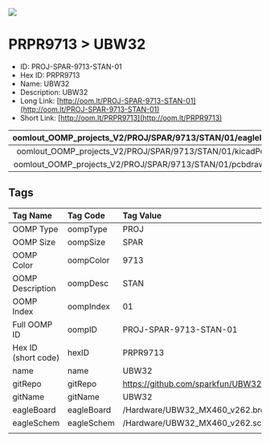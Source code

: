 


  
![][im]
# PRPR9713 > UBW32

- ID: PROJ-SPAR-9713-STAN-01
- Hex ID: PRPR9713
- Name: UBW32
- Description: UBW32
- Long Link: [http://oom.lt/PROJ-SPAR-9713-STAN-01](http://oom.lt/PROJ-SPAR-9713-STAN-01)
- Short Link: [http://oom.lt/PRPR9713](http://oom.lt/PRPR9713)
  

|oomlout_OOMP_projects_V2/PROJ/SPAR/9713/STAN/01/eagleImage.png|oomlout_OOMP_projects_V2/PROJ/SPAR/9713/STAN/01/eagleSchemImage.png|oomlout_OOMP_projects_V2/PROJ/SPAR/9713/STAN/01/kicadPcb3dFront.png|oomlout_OOMP_projects_V2/PROJ/SPAR/9713/STAN/01/kicadPcb3dBack.png|
| :---: | :---: | :---: | :---: |
|oomlout_OOMP_projects_V2/PROJ/SPAR/9713/STAN/01/kicadPcb3d.png|oomlout_OOMP_projects_V2/PROJ/SPAR/9713/STAN/01/bomBack.png|oomlout_OOMP_projects_V2/PROJ/SPAR/9713/STAN/01/bomFront.png|oomlout_OOMP_projects_V2/PROJ/SPAR/9713/STAN/01/pcbdraw.svg|
|oomlout_OOMP_projects_V2/PROJ/SPAR/9713/STAN/01/pcbdrawBack.svg||||

## Tags
  

|Tag Name|Tag Code|Tag Value|
| :--- | :--- | :--- |
|OOMP Type|oompType|PROJ|
|OOMP Size|oompSize|SPAR|
|OOMP Color|oompColor|9713|
|OOMP Description|oompDesc|STAN|
|OOMP Index|oompIndex|01|
|Full OOMP ID|oompID|PROJ-SPAR-9713-STAN-01|
|Hex ID (short code)|hexID|PRPR9713|
|name|name|UBW32|
|gitRepo|gitRepo|https://github.com/sparkfun/UBW32|
|gitName|gitName|UBW32|
|eagleBoard|eagleBoard|/Hardware/UBW32_MX460_v262.brd|
|eagleSchem|eagleSchem|/Hardware/UBW32_MX460_v262.sch|
||||



[im]: PROJ/SPAR/9713/STAN/01/kicadPcb3d_450.png
